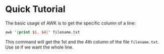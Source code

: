 # Quick Tutorial

The basic usage of AWK is to get the specific column of a line:

  ```awk
awk '{print $1, $4}' filename.txt
  ```

This command will get the 1st and the 4th column of the file `filename.txt`. Use `$0` if we want the whole line.
